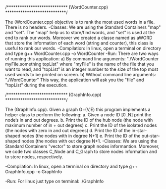 

/**************************** (WordCounter.cpp) ****************************/

The (WordCounter.cpp) objective is to rank the most used words in a file. There is no headers. 
-Classes: We are using the Standard Containers "map" and "set". The "map" help us to store/find words, and "set" 
is used at the end to rank our words. Moreover we created a classe named as aWORD that store the information of 
each word (string and counter), this class is useful to rank our words. 
-Compilation: In linux, open a terminal on directory and type g++ WordCounter.cpp -o WordCounter
-Run: There are two ways of running this application: 
a) By command line arguments: "./WordCounter myFile.something topList" where "myFile" is the name of the file that you want to read, 
and "topList" is an integer number to the size of the top most used words to be printed on screen. 
b) Without command line arguments: "./WordCounter" This way, the application will ask you the "file" and "topList" during the execution.



/**************************** (GraphInfo.cpp) ****************************/

The (GraphInfo.cpp).  Given a graph G=(V,E) this program implements a helper class to perform the following:
a.  Given a node ID 	[0..N] print the node’s in and out degrees.
b.  Print the ID of the hub node (the node with maximum number of in + out degrees)
c.  Print the ID of the isolated nodes (the nodes with zero in and out degrees)
d.  Print the ID of the in-star-shaped nodes (the nodes with in degree N+1)
e.  Print the ID of the out-star-shaped nodes (the nodes with out degree N+1.
-Classes: We are using the Standard Containers "vector" to store graph nodes informantion. 
Moreover, we code two classes C_Node and C_Graph to store nodes information and to store nodes, respectively.  

-Compilation: In linux, open a terminal on directory and type g++ GraphInfo.cpp -o GraphInfo

-Run: For linux just type on terminal: ./GraphInfo
